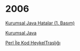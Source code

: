 # 2006

[Kurumsal Java Hatalar (1. Basım)](10/kurumsal-java-hatalar-1-basm.html)

[Kurumsal Java](10/kurumsal-java.html)

[Perl İle Kod HeykelTraşlığı](10/perl-ile-kod-heykeltraslg.html)

